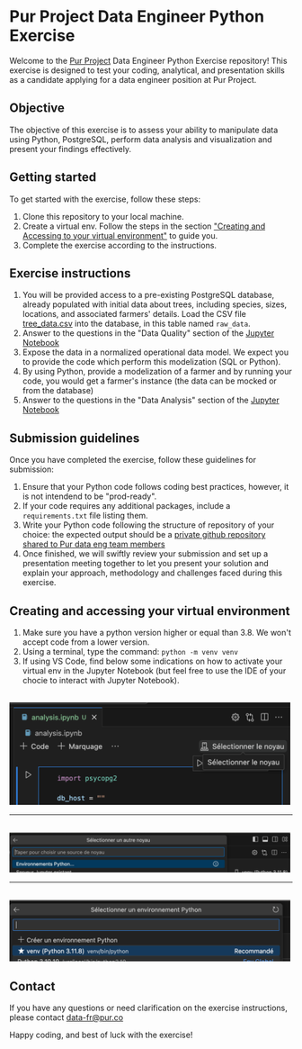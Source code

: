 # Pur Project Data Engineer Python Exercise

Welcome to the [Pur Project](https://www.pur.co/fr/) Data Engineer Python Exercise repository! This exercise is designed to test your coding, analytical, and presentation skills as a candidate applying for a data engineer position at Pur Project.

## Objective
The objective of this exercise is to assess your ability to manipulate data using Python, PostgreSQL, perform data analysis and visualization and present your findings effectively.

## Getting started
To get started with the exercise, follow these steps:
1. Clone this repository to your local machine.
2. Create a virtual env. Follow the steps in the section ["Creating and Accessing to your virtual environment"](#creating-and-accessing-your-virtual-environment) to guide you.
4. Complete the exercise according to the instructions.

## Exercise instructions

1. You will be provided access to a pre-existing PostgreSQL database, already populated with initial data about trees, including species, sizes, locations, and associated farmers' details. Load the CSV file [tree_data.csv](data/tree_data.csv) into the database, in this table named `raw_data`.
2. Answer to the questions in the "Data Quality" section of the [Jupyter Notebook](analysis.ipynb)
3. Expose the data in a normalized operational data model. We expect you to provide the code which perform this modelization (SQL or Python).
4. By using Python, provide a modelization of a farmer and by running your code, you would get a farmer's instance (the data can be mocked or from the database)
5. Answer to the questions in the "Data Analysis" section of the [Jupyter Notebook](analysis.ipynb)

## Submission guidelines
Once you have completed the exercise, follow these guidelines for submission:
1. Ensure that your Python code follows coding best practices, however, it is not intendend to be "prod-ready".
2. If your code requires any additional packages, include a `requirements.txt` file listing them.
3. Write your Python code following the structure of repository of your choice: the expected output should be a [private github repository shared to Pur data eng team members](https://docs.github.com/fr/account-and-profile/setting-up-and-managing-your-personal-account-on-github/managing-access-to-your-personal-repositories/inviting-collaborators-to-a-personal-repository)
4. Once finished, we will swiftly review your submission and set up a presentation meeting together to let you present your solution and explain your approach, methodology and challenges faced during this exercise.

## Creating and accessing your virtual environment 
1. Make sure you have a python version higher or equal than 3.8. We won't accept code from a lower version.
2. Using a terminal, type the command: `python -m venv venv`
3. If using VS Code, find below some indications on how to activate your virtual env in the Jupyter Notebook (but feel free to use the IDE of your chocie to interact with Jupyter Notebook).

<br />
<img src=".screenshots/1.png" width="500"/>
<hr>
<br />
<img src=".screenshots/2.jpg" width="500"/>
<hr>
<br />
<img src=".screenshots/3.png" width="500"/>



## Contact
If you have any questions or need clarification on the exercise instructions, please contact [data-fr@pur.co](mailto:data-fr@pur.co)

Happy coding, and best of luck with the exercise!

